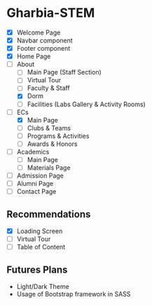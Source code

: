 # Gharbia-STEM

- [x] Welcome Page
- [x] Navbar component
- [x] Footer component
- [x] Home Page
- [ ] About
  - [ ] Main Page (Staff Section)
  - [ ] Virtual Tour
  - [ ] Faculty & Staff
  - [x] Dorm
  - [ ] Facilities (Labs Gallery & Activity Rooms)
- [ ] ECs
  - [x] Main Page
  - [ ] Clubs & Teams
  - [ ] Programs & Activities
  - [ ] Awards & Honors
- [ ] Academics
  - [ ] Main Page
  - [ ] Materials Page
- [ ] Admission Page
- [ ] Alumni Page
- [ ] Contact Page

## Recommendations

- [x] Loading Screen
- [ ] Virtual Tour
- [ ] Table of Content

## Futures Plans

- Light/Dark Theme
- Usage of Bootstrap framework in SASS
